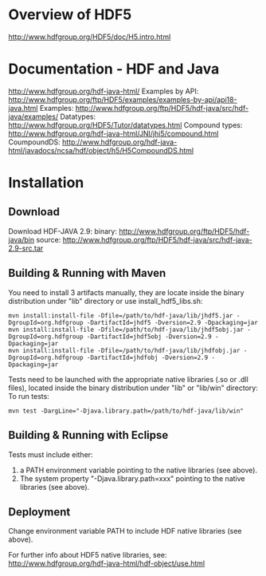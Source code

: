 # Overview of HDF5

http://www.hdfgroup.org/HDF5/doc/H5.intro.html

# Documentation - HDF and Java

http://www.hdfgroup.org/hdf-java-html/
Examples by API: http://www.hdfgroup.org/ftp/HDF5/examples/examples-by-api/api18-java.html
Examples: http://www.hdfgroup.org/ftp/HDF5/hdf-java/src/hdf-java/examples/
Datatypes: http://www.hdfgroup.org/HDF5/Tutor/datatypes.html
Compound types: http://www.hdfgroup.org/hdf-java-html/JNI/jhi5/compound.html
CoumpoundDS: http://www.hdfgroup.org/hdf-java-html/javadocs/ncsa/hdf/object/h5/H5CompoundDS.html

# Installation

## Download

Download HDF-JAVA 2.9:
binary: http://www.hdfgroup.org/ftp/HDF5/hdf-java/bin
source: http://www.hdfgroup.org/ftp/HDF5/hdf-java/src/hdf-java-2.9-src.tar

## Building & Running with Maven

You need to install 3 artifacts manually, they are locate inside the binary distribution under "lib" directory or use install_hdf5_libs.sh:

    mvn install:install-file -Dfile=/path/to/hdf-java/lib/jhdf5.jar -DgroupId=org.hdfgroup -DartifactId=jhdf5 -Dversion=2.9 -Dpackaging=jar
    mvn install:install-file -Dfile=/path/to/hdf-java/lib/jhdf5obj.jar -DgroupId=org.hdfgroup -DartifactId=jhdf5obj -Dversion=2.9 -Dpackaging=jar
    mvn install:install-file -Dfile=/path/to/hdf-java/lib/jhdfobj.jar -DgroupId=org.hdfgroup -DartifactId=jhdfobj -Dversion=2.9 -Dpackaging=jar

Tests need to be launched with the appropriate native libraries (.so or .dll files), located inside the binary distribution under "lib" or "lib/win" directory:
To run tests:

    mvn test -DargLine="-Djava.library.path=/path/to/hdf-java/lib/win"

## Building & Running with Eclipse

Tests must include either:

1. a PATH environment variable pointing to the native libraries (see above).
2. The system property "-Djava.library.path=xxx" pointing to the native libraries (see above).

## Deployment

Change environment variable PATH to include HDF native libraries (see above).

For further info about HDF5 native libraries, see:
http://www.hdfgroup.org/hdf-java-html/hdf-object/use.html
